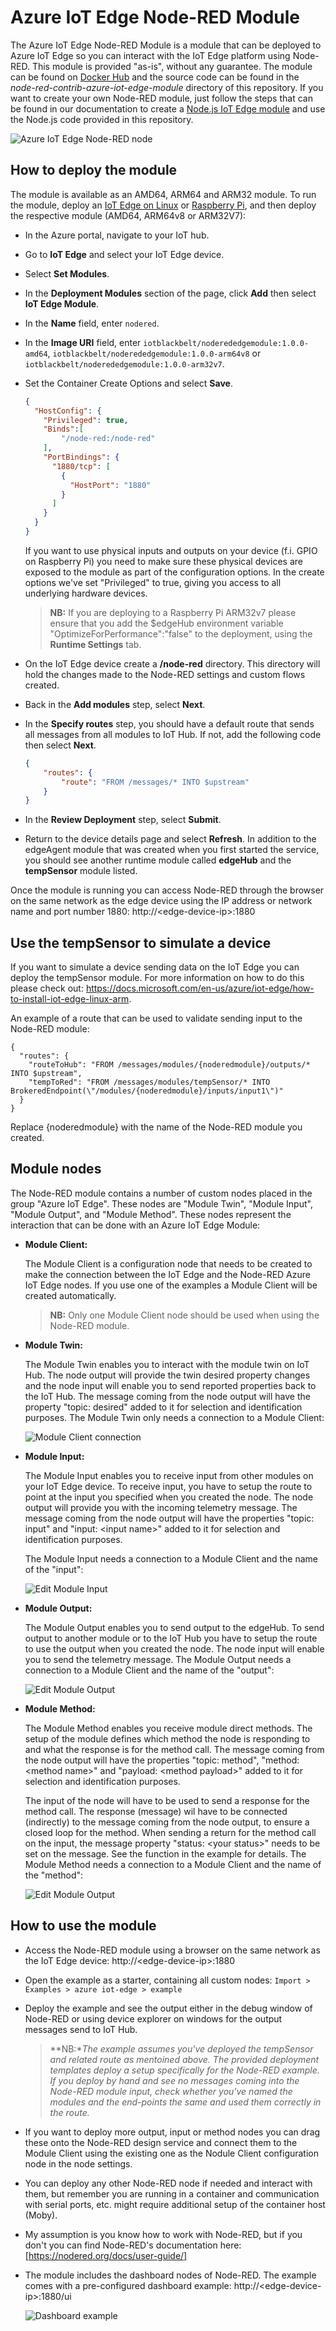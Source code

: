 # Azure IoT Edge Node-RED Module
The Azure IoT Edge Node-RED Module is a module that can be deployed to Azure IoT Edge so you can interact with the IoT Edge platform using Node-RED. This module is provided "as-is", without any guarantee. The module can be found on [Docker Hub](https://hub.docker.com/r/iotblackbelt/noderededgemodule/) and the source code can be found in the *node-red-contrib-azure-iot-edge-module* directory of this repository. If you want to create your own Node-RED module, just follow the steps that can be found in our documentation to create a [Node.js IoT Edge module](https://docs.microsoft.com/en-us/azure/iot-edge/tutorial-node-module) and use the Node.js code provided in this repository.

![Azure IoT Edge Node-RED node](images/screenshot.PNG)

## How to deploy the module

The module is available as an AMD64, ARM64 and ARM32 module. To run the module, deploy an [IoT Edge on Linux](https://docs.microsoft.com/en-us/azure/iot-edge/how-to-install-iot-edge-linux) or [Raspberry Pi](https://docs.microsoft.com/en-us/azure/iot-edge/how-to-install-iot-edge-linux-arm), and then deploy the respective module (AMD64, ARM64v8 or ARM32V7):

- In the Azure portal, navigate to your IoT hub.
- Go to **IoT Edge** and select your IoT Edge device.
- Select **Set Modules**.
- In the **Deployment Modules** section of the page, click **Add** then select **IoT Edge Module**.
- In the **Name** field, enter ```nodered```. 
- In the **Image URI** field, enter ```iotblackbelt/noderededgemodule:1.0.0-amd64```, ```iotblackbelt/noderededgemodule:1.0.0-arm64v8``` or ```iotblackbelt/noderededgemodule:1.0.0-arm32v7```. 
- Set the Container Create Options and select **Save**.
    ```json
    {
      "HostConfig": {
        "Privileged": true,
        "Binds":[
            "/node-red:/node-red"
        ],
        "PortBindings": {
          "1880/tcp": [
            {
              "HostPort": "1880"
            }
          ]
        }
      }
    }
    ```

  If you want to use physical inputs and outputs on your device (f.i. GPIO on Raspberry Pi) you need to make sure these physical devices are exposed to the module as part of the configuration options. In the create options we've set "Privileged" to true, giving you access to all underlying hardware devices.

  > **NB:** If you are deploying to a Raspberry Pi ARM32v7 please ensure that you add the $edgeHub environment variable "OptimizeForPerformance":"false" to the deployment, using the **Runtime Settings** tab.

- On the IoT Edge device create a **/node-red** directory. This directory will hold the changes made to the Node-RED settings and custom flows created.

- Back in the **Add modules** step, select **Next**.

- In the **Specify routes** step, you should have a default route that sends all messages from all modules to IoT Hub. If not, add the following code then select **Next**.

  ```json
  {
      "routes": {
          "route": "FROM /messages/* INTO $upstream"
      }
  }
  ```
- In the **Review Deployment** step, select **Submit**.

- Return to the device details page and select **Refresh**. In addition to the edgeAgent module that was created when you first started the service, you should see another runtime module called **edgeHub** and the **tempSensor** module listed. 

Once the module is running you can access Node-RED through the browser on the same network as the edge device using the IP address or network name and port number 1880: http://&#x3C;edge-device-ip&#x3E;:1880

## Use the tempSensor to simulate a device
If you want to simulate a device sending data on the IoT Edge you can deploy the tempSensor module. For more information on how to do this please check out: https://docs.microsoft.com/en-us/azure/iot-edge/how-to-install-iot-edge-linux-arm.

An example of a route that can be used to validate sending input to the Node-RED module:
```
{
  "routes": {
    "routeToHub": "FROM /messages/modules/{noderedmodule}/outputs/* INTO $upstream",
    "tempToRed": "FROM /messages/modules/tempSensor/* INTO BrokeredEndpoint(\"/modules/{noderedmodule}/inputs/input1\")"
  }
}
```
Replace {noderedmodule} with the name of the Node-RED module you created.

## Module nodes
The Node-RED module contains a number of custom nodes placed in the group "Azure IoT Edge". These nodes are "Module Twin", "Module Input", "Module Output", and "Module Method". These nodes represent the interaction that can be done with an Azure IoT Edge Module:

- **Module Client:**

  The Module Client is a configuration node that needs to be created to make the connection between the IoT Edge and the Node-RED Azure IoT Edge nodes. If you use one of the examples a Module Client will be created automatically.

  > **NB:** Only one Module Client node should be used when using the Node-RED module.

- **Module Twin:**

  The Module Twin enables you to interact with the module twin on IoT Hub. The node output will provide the twin desired property changes and the node input will enable you to send reported properties back to the IoT Hub. The message coming from the node output will have the property "topic: desired" added to it for selection and identification purposes.
  The Module Twin only needs a connection to a Module Client: 

  ![Module Client connection](images/edit-module-twin.PNG)

- **Module Input:**

  The Module Input enables you to receive input from other modules on your IoT Edge device. To receive input, you have to setup the route to point at the input you specified when you created the node. The node output will provide you with the incoming telemetry message. The message coming from the node output will have the properties "topic: input" and "input: &#x3C;input name&#x3E;" added to it for selection and identification purposes.

  The Module Input needs a connection to a Module Client and the name of the "input": 

  ![Edit Module Input](images/edit-module-input.PNG)

- **Module Output:**

  The Module Output enables you to send output to the edgeHub. To send output to another module or to the IoT Hub you have to setup the route to use the output when you created the node. The node input will enable you to send the telemetry message. 
  The Module Output needs a connection to a Module Client and the name of the "output":

  ![Edit Module Output](images/edit-module-output.PNG)

- **Module Method:**

  The Module Method enables you receive module direct methods. The setup of the module defines which method the node is responding to and what the response is for the method call. The message coming from the node output will have the properties "topic: method", "method: &#x3C;method name&#x3E;" and "payload: &#x3C;method payload&#x3E;" added to it for selection and identification purposes.

  The input of the node will have to be used to send a response for the method call. The response (message) wil have to be connected (indirectly) to the message coming from the node output, to ensure a closed loop for the method. When sending a return for the method call on the input, the message property "status: &#x3C;your status&#x3E;" needs to be set on the message. See the function in the example for details.
  The Module Method needs a connection to a Module Client and the name of the "method": 

  ![Edit Module Output](images/edit-module-method.PNG)


## How to use the module

- Access the Node-RED module using a browser on the same network as the IoT Edge device: http://&#x3C;edge-device-ip&#x3E;:1880
- Open the example as a starter, containing all custom nodes: ```Import > Examples > azure iot-edge > example```
- Deploy the example and see the output either in the debug window of Node-RED or using device explorer on windows for the output messages send to IoT Hub.
  >**NB:**The example assumes you've deployed the tempSensor and related route as mentoined above. The provided deployment templates deploy a setup specifically for the Node-RED example. If you deploy by hand and see no messages coming into the Node-RED module input, check whether you've named the modules and the end-points the same and used them correctly in the route.*
- If you want to deploy more output, input or method nodes you can drag these onto the Node-RED design service and connect them to the Module Client using the existing one as the Nodule Client configuration node in the node settings.
- You can deploy any other Node-RED node if needed and interact with them, but remember you are running in a container and communication with serial ports, etc. might require additional setup of the container host (Moby).
- My assumption is you know how to work with Node-RED, but if you don't you can find Node-RED's documentation here: [https://nodered.org/docs/user-guide/]
- The module includes the dashboard nodes of Node-RED. The example comes with a pre-configured dashboard example: http://&#x3C;edge-device-ip&#x3E;:1880/ui

  ![Dashboard example](images/dashboard.png)

